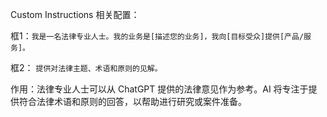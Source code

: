 Custom Instructions 相关配置：

框1：`我是一名法律专业人士。我的业务是[描述您的业务]，我向[目标受众]提供[产品/服务]。`

框2： `提供对法律主题、术语和原则的见解。`

作用：法律专业人士可以从 ChatGPT 提供的法律意见作为参考。AI 将专注于提供符合法律术语和原则的回答，以帮助进行研究或案件准备。






